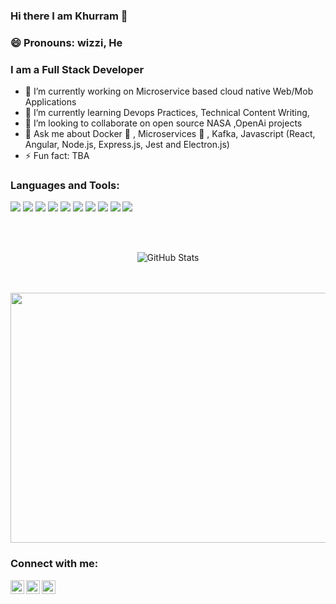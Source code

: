 ### Hi there I am Khurram 👋

### 😄 Pronouns: wizzi, He 

### I am a Full Stack Developer 


- 🔭 I’m currently working on Microservice based cloud native Web/Mob Applications
- 🌱 I’m currently learning Devops Practices, Technical Content Writing,
- 👯 I’m looking to collaborate on open source NASA ,OpenAi projects
- 💬 Ask me about Docker :whale:	, Microservices :grapes:	, Kafka, Javascript (React, Angular, Node.js, Express.js, Jest and Electron.js)
- ⚡ Fun fact: TBA

### Languages and Tools:
<p>
  <img src="https://img.shields.io/badge/html5%20-%23E34F26.svg?&style=for-the-badge&logo=html5&logoColor=white"/>
  <img src="https://img.shields.io/badge/css3%20-%231572B6.svg?&style=for-the-badge&logo=css3&logoColor=white"/>
  <img src="https://img.shields.io/badge/javascript%20-%23323330.svg?&style=for-the-badge&logo=javascript&logoColor=%23F7DF1E"/>
  <img src="https://img.shields.io/badge/bootstrap%20-%23563D7C.svg?&style=for-the-badge&logo=bootstrap&logoColor=white"/>
  <img src="https://img.shields.io/badge/react%20-%2320232a.svg?&style=for-the-badge&logo=react&logoColor=%2361DAFB"/>
  <img src="https://img.shields.io/badge/material%20ui%20-%230081CB.svg?&style=for-the-badge&logo=material-ui&logoColor=white"/>
  <img src="https://img.shields.io/badge/mysql-%2300f.svg?&style=for-the-badge&logo=mysql&logoColor=white"/>
  <img src="https://img.shields.io/badge/-MongoDB-4DB33D?style=for-the-badge&logo=mongodb&logoColor=white">
  <img src="https://img.shields.io/badge/-Express.js-787878?style=for-the-badge&logoColor=white">
  <img src="https://img.shields.io/badge/GIT%20-%23cb3a37.svg?&style=for-the-badge&logo=git&logoColor=white"/>
</p>
<br/>
<br/>
<p align="center">
         <img  alt="GitHub Stats" src="https://github-readme-stats.codestackr.vercel.app/api?username=StackZombie&show_icons=true&theme=monokai&hide=contribs" />

  </p>



<br/><br/>
<img style="marginLeft:100px;" src="https://cdn.dribbble.com/users/464600/screenshots/3011265/media/d4e412d3d7d5386b75b3b572ef129804.gif" align="middle" width="600" height="400"/>

### Connect with me:

[<img align="left" alt="Portfolio" width="22px" src="https://cdn.jsdelivr.net/npm/simple-icons@3.13.0/icons/instagram.svg" />][instagram]
[<img align="left" alt="Twitter" width="22px" src="https://cdn.jsdelivr.net/npm/simple-icons@v3/icons/twitter.svg" />][twitter]
[<img align="left" alt="LinkedIn" width="22px" src="https://cdn.jsdelivr.net/npm/simple-icons@v3/icons/linkedin.svg" />][linkedin]

[instagram]: https://instagram.com/rezza.khurram
[twitter]: https://twitter.com/rezza_khurram
[linkedin]: https://www.linkedin.com/in/muhammad-khurram-raza/
